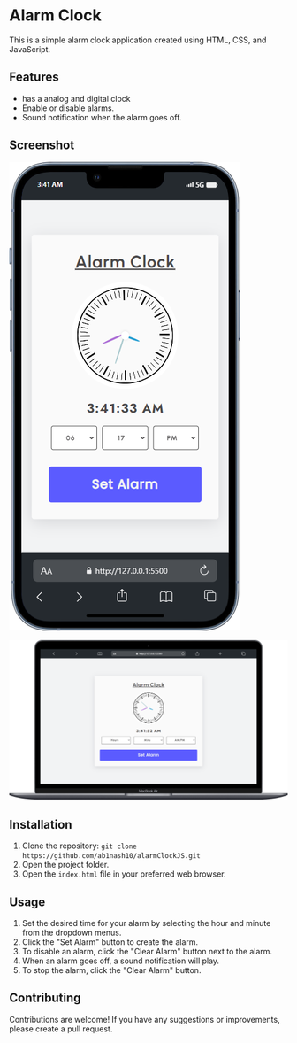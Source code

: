 # Alarm Clock

This is a simple alarm clock application created using HTML, CSS, and JavaScript.

## Features

- has a analog and digital clock
- Enable or disable alarms.
- Sound notification when the alarm goes off.

## Screenshot 

![AlarmClock Screenshot](./assets/resmob.png)



![AlarmClock Screenshot](./assets/laptop.png)


## Installation

1. Clone the repository: `git clone https://github.com/ab1nash10/alarmClockJS.git`
2. Open the project folder.
3. Open the `index.html` file in your preferred web browser.

## Usage

1. Set the desired time for your alarm by selecting the hour and minute from the dropdown menus.
2. Click the "Set Alarm" button to create the alarm.
3. To disable an alarm, click the "Clear Alarm" button next to the alarm.
4. When an alarm goes off, a sound notification will play. 
5. To stop the alarm, click the "Clear Alarm" button.

## Contributing

Contributions are welcome! If you have any suggestions or improvements, please create a pull request.
